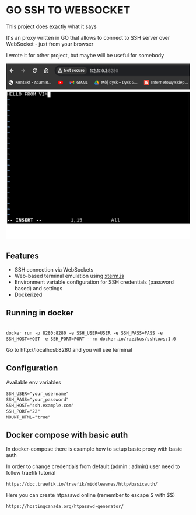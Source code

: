 # GO SSH TO WEBSOCKET

This project does exactly what it says

It's an proxy written in GO that allows to connect to SSH server over WebSocket - just from your browser

I wrote it for other project, but maybe will be useful for somebody


![GO SSH TO WEBSOCKET](https://raw.githubusercontent.com/Razikus/go-ssh-to-websocket/main/image.png)


## Features

- SSH connection via WebSockets
- Web-based terminal emulation using [xterm.js](https://xtermjs.org/)
- Environment variable configuration for SSH credentials (password based) and settings
- Dockerized

## Running in docker

```

docker run -p 8280:8280 -e SSH_USER=USER -e SSH_PASS=PASS -e SSH_HOST=HOST -e SSH_PORT=PORT --rm docker.io/razikus/sshtows:1.0

```

Go to http://localhost:8280 and you will see terminal

## Configuration

Available env variables

```
SSH_USER="your_username"
SSH_PASS="your_password"
SSH_HOST="ssh.example.com"
SSH_PORT="22"
MOUNT_HTML="true"
```

## Docker compose with basic auth

In docker-compose there is example how to setup basic proxy with basic auth 

In order to change credentials from default (admin : admin) user need to follow traefik tutorial
```
https://doc.traefik.io/traefik/middlewares/http/basicauth/
```

Here you can create htpasswd online (remember to escape $ with $$)

```
https://hostingcanada.org/htpasswd-generator/
```